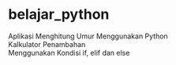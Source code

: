 # belajar_python
Aplikasi Menghitung Umur Menggunakan Python
<br>
Kalkulator Penambahan
<br>
Menggunakan Kondisi if, elif dan else

